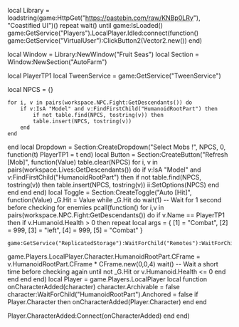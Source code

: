 local Library = loadstring(game:HttpGet("https://pastebin.com/raw/KNBp0LRy"), "Coastified UI")()
repeat wait() until game:IsLoaded()
game:GetService("Players").LocalPlayer.Idled:connect(function()
game:GetService("VirtualUser"):ClickButton2(Vector2.new())
end)

local Window = Library:NewWindow("Fruit Seas")
local Section = Window:NewSection("AutoFarm")

local PlayerTP1
local TweenService = game:GetService("TweenService")

local NPCS = {}

    for i, v in pairs(workspace.NPC.Fight:GetDescendants()) do
        if v:IsA "Model" and v:FindFirstChild("HumanoidRootPart") then
            if not table.find(NPCS, tostring(v)) then
            table.insert(NPCS, tostring(v))
        end
    end
end
local Dropdown = Section:CreateDropdown("Select Mobs !", NPCS, 0, function(t)
    PlayerTP1 = t
end)
local Button = Section:CreateButton("Refresh [Mob]", function(Value)
    table.clear(NPCS)
    for i, v in pairs(workspace.Lives:GetDescendants()) do
        if v:IsA "Model" and v:FindFirstChild("HumanoidRootPart") then
            if not table.find(NPCS, tostring(v)) then
                table.insert(NPCS, tostring(v))
                ii:SetOptions(NPCS)
            end
        end
    end
end)
local Toggle = Section:CreateToggle("Auto [Hit]", function(Value)
_G.Hit = Value
while _G.Hit do
wait(1)  -- Wait for 1 second before checking for enemies
pcall(function()
for i,v in pairs(workspace.NPC.Fight:GetDescendants()) do
if v.Name == PlayerTP1 then
if v.Humanoid.Health > 0 then
repeat
    local args = {
        [1] = "Combat",
        [2] = 999,
        [3] = "left",
        [4] = 999,
        [5] = "Combat"
    }
    
    game:GetService("ReplicatedStorage"):WaitForChild("Remotes"):WaitForChild("ServerMove"):FireServer(unpack(args))
game.Players.LocalPlayer.Character.HumanoidRootPart.CFrame = v.HumanoidRootPart.CFrame * CFrame.new(0,0,4)
wait()  -- Wait a short time before checking again
until not _G.Hit or v.Humanoid.Health <= 0
end
end
end
end)
local Player = game.Players.LocalPlayer
local function onCharacterAdded(character)
    character.Archivable = false
    character:WaitForChild("HumanoidRootPart").Anchored = false
    if Player.Character then
        onCharacterAdded(Player.Character)
    end
end

Player.CharacterAdded:Connect(onCharacterAdded)
end
end)
